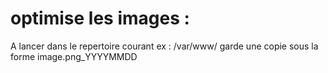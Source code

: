 # optimise les images :
A lancer dans le repertoire courant ex : /var/www/
garde une copie sous la forme image.png_YYYYMMDD

